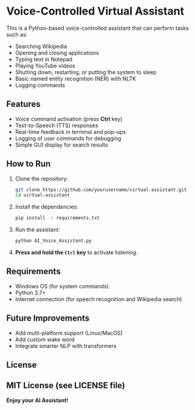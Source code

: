 # Voice-Controlled Virtual Assistant

This is a Python-based voice-controlled assistant that can perform tasks such as:

- Searching Wikipedia
- Opening and closing applications
- Typing text in Notepad
- Playing YouTube videos
- Shutting down, restarting, or putting the system to sleep
- Basic named entity recognition (NER) with NLTK
- Logging commands

## Features

- Voice command activation (press **Ctrl** key)
- Text-to-Speech (TTS) responses
- Real-time feedback in terminal and pop-ups
- Logging of user commands for debugging
- Simple GUI display for search results

## How to Run

1. Clone the repository:
    ```bash
    git clone https://github.com/yourusername/virtual-assistant.git
    cd virtual-assistant
    ```

2. Install the dependencies:
    ```bash
    pip install -r requirements.txt
    ```

3. Run the assistant:
    ```bash
    python AI_Voice_Assistant.py
    ```

4. **Press and hold the `Ctrl` key** to activate listening.

## Requirements

- Windows OS (for system commands)
- Python 3.7+
- Internet connection (for speech recognition and Wikipedia search)

## Future Improvements

- Add multi-platform support (Linux/MacOS)
- Add custom wake word
- Integrate smarter NLP with transformers

## License

MIT License (see LICENSE file)
---
**Enjoy your AI Assistant!**

